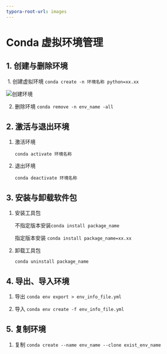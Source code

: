 ```yaml
---
typora-root-url: images
---
```


# Conda 虚拟环境管理

## 1. 创建与删除环境

​	1. 创建虚拟环境 `conda create -n 环境名称 python=xx.xx`

![创建环境](/创建环境.png)

2. 删除环境 `conda remove -n env_name -all`



## 2. 激活与退出环境

1. 激活环境 

   `conda activate 环境名称`

2. 退出环境

   `conda deactivate 环境名称`



## 3. 安装与卸载软件包

1. 安装工具包

   不指定版本安装`conda install package_name`

   指定版本安装 `conda install package_name=xx.xx`

2. 卸载工具包

   `conda uninstall package_name`



## 4. 导出、导入环境

1. 导出  `conda env export > env_info_file.yml` 

2. 导入 ` conda env create -f env_info_file.yml `



## 5. 复制环境

1. 复制  `conda create --name env_name --clone exist_env_name` 








